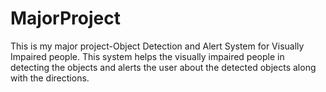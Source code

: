 # MajorProject
This is my major project-Object Detection and Alert System for Visually Impaired people.
This system helps the visually impaired people in detecting the objects and alerts the user about the detected objects along with the directions.
